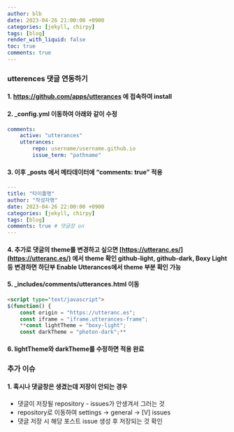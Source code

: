 ```yaml
---
author: blb
date: 2023-04-26 21:00:00 +0900
categories: [jekyll, chirpy]
tags: [blog]
render_with_liquid: false
toc: true
comments: true
---
```


### utterences 댓글 연동하기
#### 1. https://github.com/apps/utterances 에 접속하여 install

#### 2. _config.yml 이동하여 아래와 같이 수정
    
```yaml
comments:
    active: "utterances"
    utterances: 
        repo: username/username.github.io
        issue_term: "pathname"
```
    
#### 3. 이후 _posts 에서 메타데이터에 “comments: true” 적용
    
```yaml
---
title: "타이틀명"
author: "작성자명"
date: 2023-04-26 22:00:00 +0900
categories: [jekyll, chirpy]
tags: [blog]
comments: true # 댓글창 on
---
```
    
#### 4. 추가로 댓글의 theme를 변경하고 싶으면 [https://utteranc.es/](https://utteranc.es/) 에서 theme 확인 github-light, github-dark, Boxy Light 등 변경하면 하단부 Enable Utterances에서 theme 부분 확인 가능
#### 5. _includes/comments/utterances.html 이동

```html
<script type="text/javascript">
$(function() {
    const origin = "https://utteranc.es";
    const iframe = "iframe.utterances-frame";
    **const lightTheme = "boxy-light";
    const darkTheme = "photon-dark";** 
```

#### 6. lightTheme와 darkTheme를 수정하면 적용 완료


### 추가 이슈
#### 1. 혹시나 댓글창은 생겼는데 저장이 안되는 경우
  - 댓글이 저장될 repository - issues가 안생겨서 그러는 것
  - repository로 이동하여 settings → general → [V] issues
  - 댓글 저장 시 해당 포스트 issue 생성 후 저장되는 것 확인